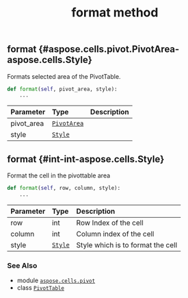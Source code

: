 ﻿---
title: format method
second_title: Aspose.Cells for Python via .NET API References
description: 
type: docs
weight: 100
url: /aspose.cells.pivot/pivottable/format/
is_root: false
---

## format {#aspose.cells.pivot.PivotArea-aspose.cells.Style}

Formats selected area of the PivotTable.



```python
def format(self, pivot_area, style):
    ...
```


| Parameter | Type | Description |
| :- | :- | :- |
| pivot_area | [`PivotArea`](/cells/python-net/aspose.cells.pivot/pivotarea) |  |
| style | [`Style`](/cells/python-net/aspose.cells/style) |  |


## format {#int-int-aspose.cells.Style}

Format the cell in the pivottable area



```python
def format(self, row, column, style):
    ...
```


| Parameter | Type | Description |
| :- | :- | :- |
| row | int | Row Index of the cell |
| column | int | Column index of the cell |
| style | [`Style`](/cells/python-net/aspose.cells/style) | Style which is to format the cell |



### See Also
* module [`aspose.cells.pivot`](../../)
* class [`PivotTable`](/cells/python-net/aspose.cells.pivot/pivottable)
